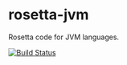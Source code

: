 # rosetta-jvm
Rosetta code for JVM languages.

[![Build Status](https://travis-ci.org/DWiechert/rosetta-jvm.svg?branch=master)](https://travis-ci.org/DWiechert/rosetta-jvm)
